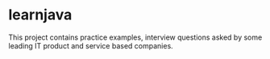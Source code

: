 # learnjava
This project contains practice examples, interview questions asked by some leading IT product and service based companies.
